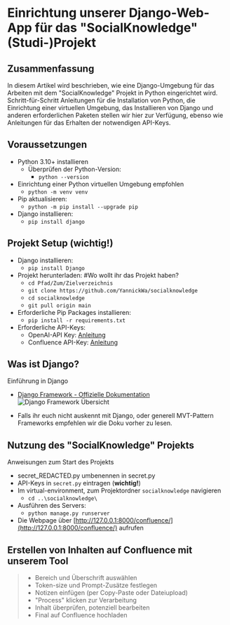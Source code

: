 # Einrichtung unserer Django-Web-App für das "SocialKnowledge" (Studi-)Projekt

## Zusammenfassung
In diesem Artikel wird beschrieben, wie eine Django-Umgebung für das Arbeiten mit dem "SocialKnowledge" Projekt in Python eingerichtet wird. Schritt-für-Schritt Anleitungen für die Installation von Python, die Einrichtung einer virtuellen Umgebung, das Installieren von Django und anderen erforderlichen Paketen stellen wir hier zur Verfügung, ebenso wie Anleitungen für das Erhalten der notwendigen API-Keys.

## Voraussetzungen
- Python 3.10+ installieren
  - Überprüfen der Python-Version:
    - `python --version`
- Einrichtung einer Python virtuellen Umgebung empfohlen
    - ```python -m venv venv```
- Pip aktualisieren:
  - ```python -m pip install --upgrade pip```
- Django installieren:
  - ```pip install django```

## Projekt Setup (**wichtig!**)
- Django installieren: 
  - ```pip install Django```
- Projekt herunterladen: 
#Wo wollt ihr das Projekt haben? 
  - ```cd Pfad/Zum/Zielverzeichnis```  
  - ```git clone https://github.com/YannickWa/socialknowledge``` 
  - ```cd socialknowledge``` 
  - ```git pull origin main``` 
- Erforderliche Pip Packages installieren:
  - ```pip install -r requirements.txt```
- Erforderliche API-Keys:
  - OpenAI-API Key: [Anleitung](https://www.maisieai.com/help/how-to-get-an-openai-api-key-for-chatgpt)
  - Confluence API-Key: [Anleitung](https://support.atlassian.com/atlassian-account/docs/manage-api-tokens-for-your-atlassian-account/)

## Was ist Django?
  <summary>Einführung in Django</summary>
  
  - [Django Framework - Offizielle Dokumentation](https://developer.mozilla.org/en-US/docs/Learn/Server-side/Django/Introduction)
   ![Django Framework Übersicht](https://developer.mozilla.org/en-US/docs/Learn/Server-side/Django/Introduction/basic-django.png)

  - Falls ihr euch nicht auskennt mit Django, oder generell MVT-Pattern Frameworks empfehlen wir die Doku vorher zu lesen.
## Nutzung des "SocialKnowledge" Projekts
  <summary>Anweisungen zum Start des Projekts</summary>

  - secret_REDACTED.py umbenennen in secret.py
  - API-Keys in `secret.py` eintragen (**wichtig!**)
  - Im virtual-environment, zum Projektordner `socialknowledge` navigieren
    - ```cd ..\socialknowledge\```
  - Ausführen des Servers:
    - ```python manage.py runserver```
  - Die Webpage über [http://127.0.0.1:8000/confluence/](http://127.0.0.1:8000/confluence/) aufrufen

## Erstellen von Inhalten auf Confluence mit unserem Tool
> - Bereich und Überschrift auswählen
> - Token-size und Prompt-Zusätze festlegen
> - Notizen einfügen (per Copy-Paste oder Dateiupload)
> - "Process" klicken zur Verarbeitung
> - Inhalt überprüfen, potenziell bearbeiten
> - Final auf Confluence hochladen


